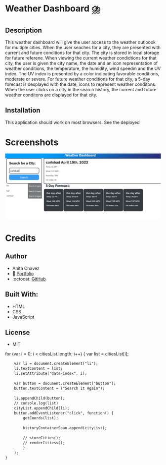 # Weather Dashboard :cloud_with_lightning_and_rain:

## Description
This weather dashboard will give the user access to the weather outloook for multiple cities. When the user seaches for a city, they are presented with current and future conditions for that city. The city is stored in local storage for future referene.  When viewing the current weather condidtions for that city, the user is given the city name, the date and an icon representation of weather conditions, the temperature, the humidity, wind speedm and the UV index. The UV index is presented by a color indicating favorable conditions, moderate or severe. For future weather conditions for that city, a 5-day forecast is desplayed with the date, icons to represent weather conditons. When the user clicks on a city in the search history, the current and future weather conditons are displayed for that city.

## Installation 
This application should work on most browsers. See the deployed 

# Screenshots
![alt text](images/WeatherDashboard.png)

# Credits

## Author
- Anita Chavez
- :briefcase: [Portfolio](https://neeta525.github.io/Portfolio25/)
- :octocat: [GitHub](https://github.com/Neeta525)


## Built With:
- HTML
- CSS
- JavaScript

## License

- MIT

 for (var i = 0; i < citiesList.length; i++) {
        var list = citiesList[i];

        var li = document.createElement("li");
        li.textContent = list;
        li.setAttribute("data-index", i);

        var button = document.createElement("button");
        button.textContent = ("Search it Again");

        li.appendChild(button);
        // console.log(list)
        cityList.appendChild(li);
        button.addEventListener("click", function() {
            getCoords(list);
        
            historyContainerSpan.append(cityList);
        
            // storeCities();
            // renderCitiess();
            }
        );
    }